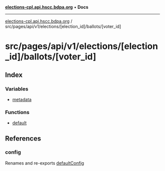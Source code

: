 [**elections-cpl.api.hscc.bdpa.org**](../../../../../../../../README.md) • **Docs**

***

[elections-cpl.api.hscc.bdpa.org](../../../../../../../../README.md) / src/pages/api/v1/elections/\[election\_id\]/ballots/\[voter\_id\]

# src/pages/api/v1/elections/\[election\_id\]/ballots/\[voter\_id\]

## Index

### Variables

- [metadata](variables/metadata.md)

### Functions

- [default](functions/default.md)

## References

### config

Renames and re-exports [defaultConfig](../../../../../../../backend/api/variables/defaultConfig.md)
